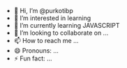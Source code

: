 - 👋 Hi, I’m @purkotibp
- 👀 I’m interested in learning
- 🌱 I’m currently learning JAVASCRIPT
- 💞️ I’m looking to collaborate on ...
- 📫 How to reach me ...
- 😄 Pronouns: ...
- ⚡ Fun fact: ...

<!---
purkotibp/purkotibp is a ✨ special ✨ repository because its `README.md` (this file) appears on your GitHub profile.
You can click the Preview link to take a look at your changes.
--->
